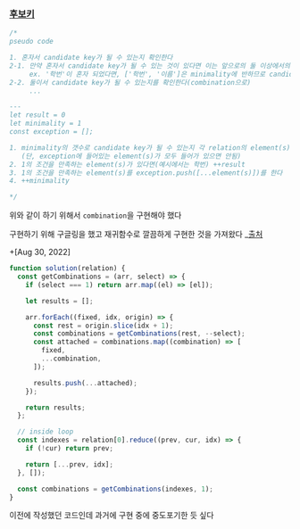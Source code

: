 ### [후보키](https://programmers.co.kr/learn/courses/30/lessons/42890)

```js
/*
pseudo code

1. 혼자서 candidate key가 될 수 있는지 확인한다
2-1. 만약 혼자서 candidate key가 될 수 있는 것이 있다면 이는 앞으로의 둘 이상에서의 candidate key 그룹이 될 수 없다
     ex. '학번'이 혼자 되었다면, ['학번', '이름']은 minimality에 반하므로 candidate key가 될 수 없다
2-2. 둘이서 candidate key가 될 수 있는지를 확인한다(combination으로)
     ...

---
let result = 0
let minimality = 1
const exception = [];

1. minimality의 갯수로 candidate key가 될 수 있는지 각 relation의 element(s)를 확인해 본다
   (단, exception에 들어있는 element(s)가 모두 들어가 있으면 안됨)
2. 1의 조건을 만족하는 element(s)가 있다면(예시에서는 학번) ++result
3. 1의 조건을 만족하는 element(s)를 exception.push([...element(s)])를 한다
4. ++minimality

*/
```

위와 같이 하기 위해서 `combination`을 구현해야 했다

구현하기 위해 구글링을 했고 재귀함수로 깔끔하게 구현한 것을 가져왔다 _[출처](https://nyang-in.tistory.com/212)

\+[Aug 30, 2022]

```js
function solution(relation) {
  const getCombinations = (arr, select) => {
    if (select === 1) return arr.map((el) => [el]);

    let results = [];

    arr.forEach((fixed, idx, origin) => {
      const rest = origin.slice(idx + 1);
      const combinations = getCombinations(rest, --select);
      const attached = combinations.map((combination) => [
        fixed,
        ...combination,
      ]);

      results.push(...attached);
    });

    return results;
  };

  // inside loop
  const indexes = relation[0].reduce((prev, cur, idx) => {
    if (!cur) return prev;

    return [...prev, idx];
  }, []);

  const combinations = getCombinations(indexes, 1);
}
```

이전에 작성했던 코드인데 과거에 구현 중에 중도포기한 듯 싶다



